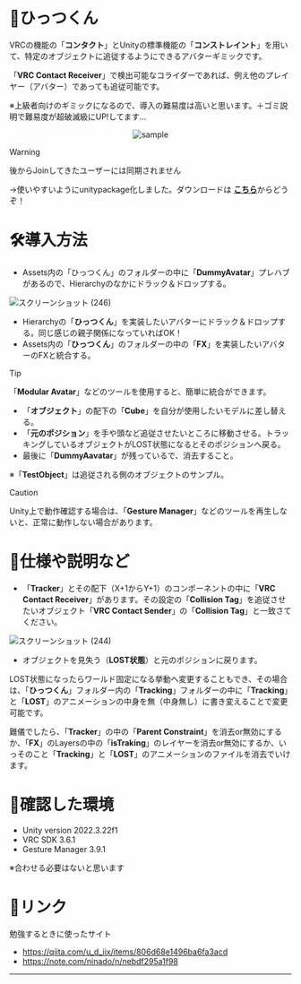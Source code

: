 # 🧷ひっつくん

VRCの機能の「**コンタクト**」とUnityの標準機能の「**コンストレイント**」を用いて、特定のオブジェクトに追従するようにできるアバターギミックです。

「**VRC Contact Receiver**」で検出可能なコライダーであれば、例え他のプレイヤー（アバター）であっても追従可能です。

※上級者向けのギミックになるので、導入の難易度は高いと思います。＋ゴミ説明で難易度が超破滅級にUP!してます...

<div align="center">

![sample](https://github.com/user-attachments/assets/d78faef2-2c30-49b0-8b9f-e7ac1ce7d1d4)

</div>

> [!WARNING]  
> 後からJoinしてきたユーザーには同期されません

→使いやすいようにunitypackage化しました。ダウンロードは [**こちら**](https://github.com/HV-Niiya/Hittukun/releases/latest)からどうぞ！

# 🛠導入方法
- Assets内の「ひっつくん」のフォルダーの中に「**DummyAvatar**」プレハブがあるので、Hierarchyのなかにドラック＆ドロップする。

<!-- 
![スクリーンショット (243)](https://github.com/user-attachments/assets/950dd313-b8e5-4302-8a62-607ea2ac13aa)
-->

![スクリーンショット (246)](https://github.com/user-attachments/assets/74290cb3-210c-4d39-b0e0-53abc52a8acc)

- Hierarchyの「**ひっつくん**」を実装したいアバターにドラック＆ドロップする。同じ感じの親子関係になっていればOK！
- Assets内の「**ひっつくん**」のフォルダーの中の「**FX**」を実装したいアバターのFXと統合する。
> [!TIP]
> 「**Modular Avatar**」などのツールを使用すると、簡単に統合ができます。
- 「**オブジェクト**」の配下の「**Cube**」を自分が使用したいモデルに差し替える。
- 「**元のポジション**」を手や頭など追従させたいところに移動させる。トラッキングしているオブジェクトがLOST状態になるとそのポジションへ戻る。
- 最後に「**DummyAavatar**」が残っているで、消去すること。

※「**TestObject**」は追従される側のオブジェクトのサンプル。

> [!CAUTION]
> Unity上で動作確認する場合は、「**Gesture Manager**」などのツールを再生しないと、正常に動作しない場合があります。

# 📄仕様や説明など
- 「**Tracker**」とその配下（X+1からY+1）のコンポーネントの中に「**VRC Contact Receiver**」があります。その設定の「**Collision Tag**」を追従させたいオブジェクト「**VRC Contact Sender**」の「**Collision Tag**」と一致さてください。

![スクリーンショット (244)](https://github.com/user-attachments/assets/7c999a18-9338-4218-a72e-34357733d4d9)

- オブジェクトを見失う（**LOST状態**）と元のポジションに戻ります。

LOST状態になったらワールド固定になる挙動へ変更することもでき、その場合は、「**ひっつくん**」フォルダー内の「**Tracking**」フォルダーの中に「**Tracking**」と「**LOST**」のアニメーションの中身を無（中身無し）に書き変えることで変更可能です。

難儀でしたら、「**Tracker**」の中の「**Parent Constraint**」を消去or無効にするか、「**FX**」のLayersの中の「**isTraking**」のレイヤーを消去or無効にするか、いっそのこと「**Tracking**」と「**LOST**」のアニメーションのファイルを消去でいけます。

# 📄確認した環境
- Unity version 2022.3.22f1
- VRC SDK 3.6.1
- Gesture Manager 3.9.1

※合わせる必要はないと思います

# 🔗リンク
勉強するときに使ったサイト

- https://qiita.com/u_d_iix/items/806d68e1496ba6fa3acd
- https://note.com/ninado/n/nebdf295a1f98
-----
